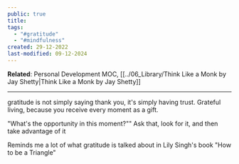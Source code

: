 ```yaml
---
public: true
title: 
tags:
  - "#gratitude"
  - "#mindfulness"
created: 29-12-2022
last-modified: 09-12-2024
---
```

**Related**: Personal Development MOC, [[../06_Library/Think Like a Monk by Jay Shetty|Think Like a Monk by Jay Shetty]]

---
gratitude is not simply saying thank you, it's simply having trust. Grateful living, because you receive every moment as a gift. 

"What's the opportunity in this moment?"" Ask that, look for it, and then take advantage of it 

Reminds me a lot of what gratitude is talked about in Lily Singh's book "How to be a Triangle"